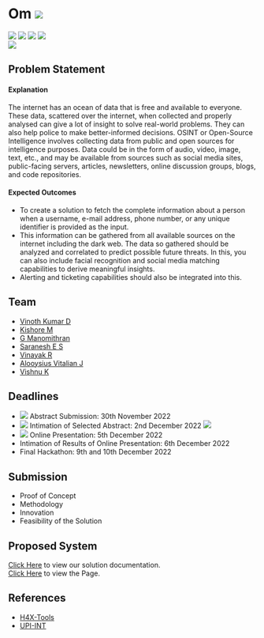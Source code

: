# Om ![](https://img.shields.io/badge/-Live-brightgreen)
![](https://img.shields.io/badge/Batch-21CYS-lightgreen) ![](https://img.shields.io/badge/Focus-OSINT-purple) ![](https://img.shields.io/badge/UG-blue) ![](https://img.shields.io/badge/Hackathon-Police-darkred) <br/>
![](https://img.shields.io/badge/Tool-Maltego-purple) 

## Problem Statement

#### Explanation
The internet has an ocean of data that is free and available to everyone. These data, scattered over the internet, when collected and properly analysed can give a lot of insight to solve real-world problems. They can also help police to make better-informed decisions. OSINT or Open-Source Intelligence
involves collecting data from public and open sources for intelligence purposes. Data could be in the form of audio, video, image, text, etc., and may be available from sources such as social media sites, public-facing servers, articles, newsletters, online discussion groups, blogs, and code repositories.

#### Expected Outcomes
- To create a solution to fetch the complete information about a person when a username, e-mail address, phone number, or any unique identifier is provided as the input.
- This information can be gathered from all available sources on the internet including the dark web. The data so gathered should be analyzed and correlated to predict possible future threats. In this, you can also include facial recognition and social media matching capabilities to derive meaningful insights.
- Alerting and ticketing capabilities should also be integrated into this.

## Team
- [Vinoth Kumar D](https://github.com/vinothdayalan)
- [Kishore M](https://github.com/kishoreraiden)
- [G Manomithran](https://github.com/0xaL4tE)
- [Saranesh E S](https://github.com/saranesh296)
- [Vinayak R](https://github.com/vinai04)
- [Alooysius Vitalian J](https://github.com/vitalian2021)
- [Vishnu K](https://github.com/vexecute)

## Deadlines
- ![](https://img.shields.io/badge/-Completed-brightgreen) Abstract Submission: 30th November 2022
- ![](https://img.shields.io/badge/-Completed-brightgreen) Intimation of Selected Abstract: 2nd December 2022 ![](https://img.shields.io/badge/-Selected-darkgreen)
- ![](https://img.shields.io/badge/-Completed-brightgreen) Online Presentation: 5th December 2022
- Intimation of Results of Online Presentation: 6th December 2022
- Final Hackathon: 9th and 10th December 2022

## Submission
- Proof of Concept
- Methodology
- Innovation
- Feasibility of the Solution

## Proposed System

[Click Here](Om) to view our solution documentation. <br/>
[Click Here](UI/index.html) to view the Page.

## References

- [H4X-Tools](https://github.com/V1li/H4X-Tools)
- [UPI-INT](https://github.com/BiswajeetRay7/UPI-INT)
